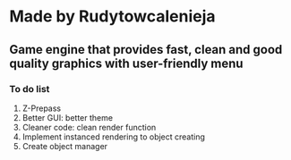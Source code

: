 # Made by Rudytowcalenieja
## Game engine that provides fast, clean and good quality graphics with user-friendly menu

### To do list
1. Z-Prepass
2. Better GUI: better theme
3. Cleaner code: clean render function
4. Implement instanced rendering to object creating
5. Create object manager
